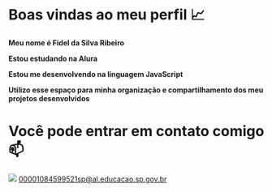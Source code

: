 # Boas vindas ao meu perfil 📈

**Meu nome é Fidel da Silva Ribeiro**

**Estou estudando na Alura**

**Estou me desenvolvendo na linguagem JavaScript**

**Utilizo esse espaço para minha organização e compartilhamento dos meu projetos desenvolvidos**

# Você pode entrar em contato comigo 📫

![](link)
00001084599521sp@al.educacao.sp.gov.br
